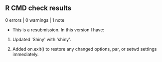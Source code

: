 ## R CMD check results

0 errors | 0 warnings | 1 note

* This is a resubmission. In this version I have:
1. Updated 'Shiny' with 'shiny'.

2. Added on.exit() to restore any changed options, par, or setwd settings immediately.
